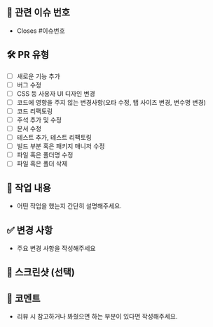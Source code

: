 ## 🔗 관련 이슈 번호 <!--- ex) 이슈 번호를 작성해주세요 close #11 -->

- Closes #이슈번호

## 🛠️ PR 유형
<!-- 어떤 변경 사항이 있나요? -->
- [ ] 새로운 기능 추가
- [ ] 버그 수정
- [ ] CSS 등 사용자 UI 디자인 변경
- [ ] 코드에 영향을 주지 않는 변경사항(오타 수정, 탭 사이즈 변경, 변수명 변경)
- [ ] 코드 리팩토링
- [ ] 주석 추가 및 수정
- [ ] 문서 수정
- [ ] 테스트 추가, 테스트 리팩토링
- [ ] 빌드 부분 혹은 패키지 매니저 수정
- [ ] 파일 혹은 폴더명 수정
- [ ] 파일 혹은 폴더 삭제

## 📌 작업 내용

- 어떤 작업을 했는지 간단히 설명해주세요.

<!-- 예: 로그인 UI 수정, API 연결, 유효성 검사 추가 등 -->

## ✅ 변경 사항

- 주요 변경 사항을 작성해주세요
  
<!-- 예: - UI 버튼 위치 변경
- 로그인 실패 시 에러 메시지 추가
- API 연결 시 토큰 헤더 포함  -->

## 📸 스크린샷 (선택)
  
## 💬 코멘트

- 리뷰 시 참고하거나 봐줬으면 하는 부분이 있다면 작성해주세요.
